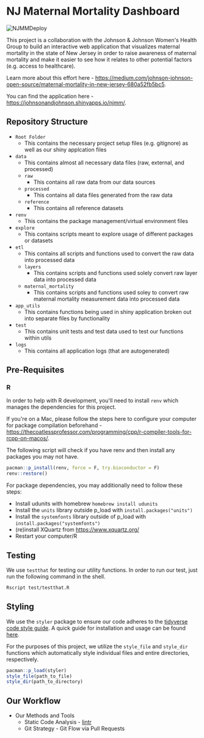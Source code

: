 # __NJ Maternal Mortality Dashboard__

![NJMMDeploy](https://github.com/johnsonandjohnson/njmm/workflows/NJMMDeploy/badge.svg?branch=main)

This project is a collaboration with the Johnson & Johnson Women's Health Group
to build an interactive web application that visualizes maternal mortality
in the state of New Jersey in order to raise awareness of maternal mortality
and make it easier to see how it relates to other potential factors
(e.g. access to healthcare).

Learn more about this effort here - https://medium.com/johnson-johnson-open-source/maternal-mortality-in-new-jersey-680a52fb5bc5.

You can find the application here - https://johnsonandjohnson.shinyapps.io/njmm/.


##  Repository Structure
- `Root Folder`
  - This contains the necessary project setup files (e.g. gitignore) as well as our shiny applcation files
- `data`
  - This contains almost all necessary data files (raw, external, and processed)
  - `raw`
    - This contains all raw data from our data sources
  - `processed`
    - This contains all data files generated from the raw data
  - `reference`
    - This contains all reference datasets
- `renv`
  - This contains the package management/virtual environment files
- `explore`
  - This contains scripts meant to explore usage of different packages or datasets
- `etl`
  - This contains all scripts and functions used to convert the raw data into processed data
  - `layers`
    - This contains scripts and functions used solely convert raw layer data into processed data
  - `maternal_mortality`
    - This contains scripts and functions used soley to convert raw maternal mortality measurement data
    into processed data
- `app_utils`
  - This contains functions being used in shiny application broken out into separate files by functionality
- `test`
  - This contains unit tests and test data used to test our functions within utils
- `logs`
  - This contains all application logs (that are autogenerated)


## Pre-Requisites
### R
In order to help with R development, you'll need to install `renv` which manages the dependencies for this project.

If you're on a Mac, please follow the steps here to configure your computer for package compilation beforehand - https://thecoatlessprofessor.com/programming/cpp/r-compiler-tools-for-rcpp-on-macos/.

The following script will check if you have renv and then install any packages you may not have.

```r
pacman::p_install(renv, force = F, try.bioconductor = F)
renv::restore()
```

For package dependencies, you may additionally need to follow these steps:

- Install udunits with homebrew `homebrew install udunits`
- Install the `units` library outside p_load with `install.packages("units")`
- Install the `systemfonts` library outside of p_load with `install.packages("systemfonts")`
- (re)install XQuartz from https://www.xquartz.org/ 
- Restart your computer/R

## Testing
We use `testthat` for testing our utility functions. In order to run our test, just run the following command
in the shell.

```bash
Rscript test/testthat.R
```

## Styling
We use the `styler` package to ensure our code adheres to the [tidyverse code style guide](https://style.tidyverse.org/). A quick guide for installation and usage can be found [here](https://styler.r-lib.org/).

For the purposes of this project, we utilize the `style_file` and `style_dir` functions which automatically style individual files and entire directories, respectively. 

```r
pacman::p_load(styler)
style_file(path_to_file)
style_dir(path_to_directory)
```

## Our Workflow
- Our Methods and Tools
  - Static Code Analysis - [lintr](https://github.com/jimhester/lintr)
  - Git Strategy - Git Flow via Pull Requests

